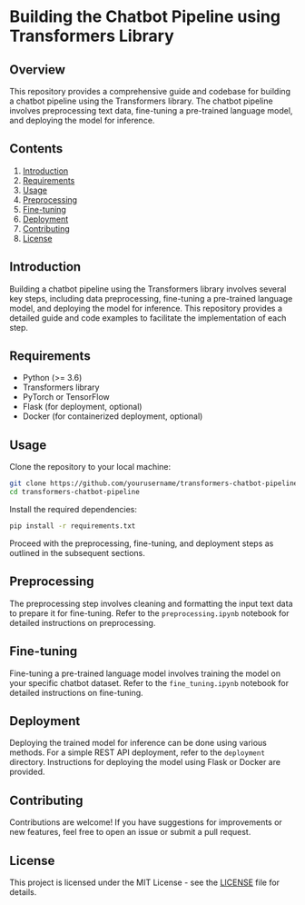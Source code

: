 # Building the Chatbot Pipeline using Transformers Library

## Overview
This repository provides a comprehensive guide and codebase for building a chatbot pipeline using the Transformers library. The chatbot pipeline involves preprocessing text data, fine-tuning a pre-trained language model, and deploying the model for inference.

## Contents
1. [Introduction](#introduction)
2. [Requirements](#requirements)
3. [Usage](#usage)
4. [Preprocessing](#preprocessing)
5. [Fine-tuning](#fine-tuning)
6. [Deployment](#deployment)
7. [Contributing](#contributing)
8. [License](#license)

## Introduction
Building a chatbot pipeline using the Transformers library involves several key steps, including data preprocessing, fine-tuning a pre-trained language model, and deploying the model for inference. This repository provides a detailed guide and code examples to facilitate the implementation of each step.

## Requirements
- Python (>= 3.6)
- Transformers library
- PyTorch or TensorFlow
- Flask (for deployment, optional)
- Docker (for containerized deployment, optional)

## Usage
Clone the repository to your local machine:
```bash
git clone https://github.com/yourusername/transformers-chatbot-pipeline.git
cd transformers-chatbot-pipeline
```

Install the required dependencies:
```bash
pip install -r requirements.txt
```

Proceed with the preprocessing, fine-tuning, and deployment steps as outlined in the subsequent sections.

## Preprocessing
The preprocessing step involves cleaning and formatting the input text data to prepare it for fine-tuning. Refer to the `preprocessing.ipynb` notebook for detailed instructions on preprocessing.

## Fine-tuning
Fine-tuning a pre-trained language model involves training the model on your specific chatbot dataset. Refer to the `fine_tuning.ipynb` notebook for detailed instructions on fine-tuning.

## Deployment
Deploying the trained model for inference can be done using various methods. For a simple REST API deployment, refer to the `deployment` directory. Instructions for deploying the model using Flask or Docker are provided.

## Contributing
Contributions are welcome! If you have suggestions for improvements or new features, feel free to open an issue or submit a pull request.

## License
This project is licensed under the MIT License - see the [LICENSE](LICENSE) file for details.
